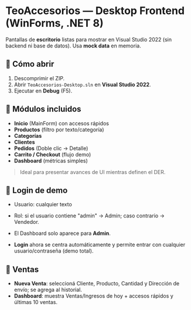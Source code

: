 # TeoAccesorios — Desktop Frontend (WinForms, .NET 8)

Pantallas de **escritorio** listas para mostrar en Visual Studio 2022 (sin backend ni base de datos). Usa **mock data** en memoria.

## 🚀 Cómo abrir
1. Descomprimir el ZIP.
2. Abrir `TeoAccesorios-Desktop.sln` en **Visual Studio 2022**.
3. Ejecutar en **Debug** (F5).

## 🧭 Módulos incluidos
- **Inicio** (MainForm) con accesos rápidos
- **Productos** (filtro por texto/categoría)
- **Categorías**
- **Clientes**
- **Pedidos** (Doble clic → Detalle)
- **Carrito / Checkout** (flujo demo)
- **Dashboard** (métricas simples)

> Ideal para presentar avances de UI mientras definen el DER.

## 🔐 Login de demo
- Usuario: cualquier texto
- Rol: si el usuario contiene "admin" → Admin; caso contrario → Vendedor.
- El Dashboard solo aparece para **Admin**.

- **Login** ahora se centra automáticamente y permite entrar con cualquier usuario/contraseña (demo total).

## 🧾 Ventas
- **Nueva Venta**: seleccioná Cliente, Producto, Cantidad y Dirección de envío; se agrega al historial.
- **Dashboard**: muestra Ventas/Ingresos de hoy + accesos rápidos y últimas 10 ventas.

